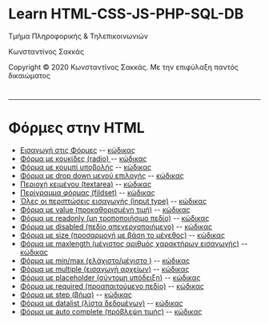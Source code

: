 <html>
<body>
<h1> Learn HTML-CSS-JS-PHP-SQL-DB</h1>
<p> Τμήμα Πληροφορικής & Τηλεπικοινωνιών </p>
<p> Κωνσταντίνος Σακκάς</p>
<p>Copyright © 2020 Κωνσταντίνος Σακκάς. Με την επιφύλαξη παντός δικαιώματος</p>
  <h1></h1>
<hr>

<h1>Φόρμες στην HTML</h1>

<ul> 

<li><a href="./Code greek/form.html" target="_blank">Εισαγωγή στις Φόρμες</a> -- <a href="https://github.com/ksakkas/Learn-Create-Site/tree/master/%CE%A6%CF%8C%CF%81%CE%BC%CE%B5%CF%82%20%CF%83%CF%84%CE%B7%CE%BD%20HTML/Code%20greek/form.html">κώδικας </a></li>
<li><a href="./Code greek/radio_button.html" target="_blank">Φόρμα με κουκίδες (radio) </a> -- <a href="https://github.com/ksakkas/Learn-Create-Site/tree/master/%CE%A6%CF%8C%CF%81%CE%BC%CE%B5%CF%82%20%CF%83%CF%84%CE%B7%CE%BD%20HTML/Code%20greek/radio_button.html">κώδικας </a></li>
<li><a href="./Code greek/form_with_submit.html" target="_blank">Φόρμα με κουμπί υποβολής</a> -- <a href="https://github.com/ksakkas/Learn-Create-Site/tree/master/%CE%A6%CF%8C%CF%81%CE%BC%CE%B5%CF%82%20%CF%83%CF%84%CE%B7%CE%BD%20HTML/Code%20greek/form_with_submit.html">κώδικας </a></li>
<li><a href="./Code greek/form_dropdown.html" target="_blank">Φόρμα με drop down μενού επιλογής</a> -- <a href="https://github.com/ksakkas/Learn-Create-Site/tree/master/%CE%A6%CF%8C%CF%81%CE%BC%CE%B5%CF%82%20%CF%83%CF%84%CE%B7%CE%BD%20HTML/Code%20greek/form_dropdown.html">κώδικας </a></li>
<li><a href="./Code greek/textarea.html" target="_blank">Περιοχή κειμένου (textarea)</a> -- <a href="https://github.com/ksakkas/Learn-Create-Site/tree/master/%CE%A6%CF%8C%CF%81%CE%BC%CE%B5%CF%82%20%CF%83%CF%84%CE%B7%CE%BD%20HTML/Code%20greek/textarea.html">κώδικας </a></li>
<li><a href="./Code greek/fieldset.html" target="_blank">Περίγραμμα φόρμας (fildset)</a> -- <a href="https://github.com/ksakkas/Learn-Create-Site/tree/master/%CE%A6%CF%8C%CF%81%CE%BC%CE%B5%CF%82%20%CF%83%CF%84%CE%B7%CE%BD%20HTML/Code%20greek/fieldset.html">κώδικας </a></li>
<li><a href="./Code greek/input_type.html" target="_blank">Όλες οι περιπτώσεις εισαγωγής (input type)</a> -- <a href="https://github.com/ksakkas/Learn-Create-Site/tree/master/%CE%A6%CF%8C%CF%81%CE%BC%CE%B5%CF%82%20%CF%83%CF%84%CE%B7%CE%BD%20HTML/Code%20greek/input_type.html">κώδικας </a></li>
<li><a href="./Code greek/value_form.html" target="_blank">Φόρμα με value (προκαθορισμένη τιμή)</a> -- <a href="https://github.com/ksakkas/Learn-Create-Site/tree/master/%CE%A6%CF%8C%CF%81%CE%BC%CE%B5%CF%82%20%CF%83%CF%84%CE%B7%CE%BD%20HTML/Code%20greek/value_form.html">κώδικας </a></li>
<li><a href="./Code greek/form_readonly.html" target="_blank">Φόρμα με readonly (μη τροποποιήσιμο πεδίο)</a> -- <a href="https://github.com/ksakkas/Learn-Create-Site/tree/master/%CE%A6%CF%8C%CF%81%CE%BC%CE%B5%CF%82%20%CF%83%CF%84%CE%B7%CE%BD%20HTML/Code%20greek/form_readonly.html">κώδικας </a></li>
<li><a href="./Code greek/form_disabled.html" target="_blank">Φόρμα με disabled (πεδίο απενεργοποιήμενο)</a> -- <a href="https://github.com/ksakkas/Learn-Create-Site/tree/master/%CE%A6%CF%8C%CF%81%CE%BC%CE%B5%CF%82%20%CF%83%CF%84%CE%B7%CE%BD%20HTML/Code%20greek/form_disabled.html">κώδικας </a></li>
<li><a href="./Code greek/form_size.html" target="_blank">Φόρμα με size (προσαρμογή με βάση το μέγεθος)</a> -- <a href="https://github.com/ksakkas/Learn-Create-Site/tree/master/%CE%A6%CF%8C%CF%81%CE%BC%CE%B5%CF%82%20%CF%83%CF%84%CE%B7%CE%BD%20HTML/Code%20greek/form_size.html">κώδικας </a></li>
<li><a href="./Code greek/form_maxlength.html" target="_blank">Φόρμα με maxlength (μέγιστος αριθμός χαρακτήρων εισαγωγής)</a> -- <a href="https://github.com/ksakkas/Learn-Create-Site/tree/master/%CE%A6%CF%8C%CF%81%CE%BC%CE%B5%CF%82%20%CF%83%CF%84%CE%B7%CE%BD%20HTML/Code%20greek/form_maxlength.html">κώδικας </a></li>
<li><a href="./Code greek/form_min_max.html" target="_blank">Φόρμα με min/max (ελάχιστο/μέγιστο )</a> -- <a href="https://github.com/ksakkas/Learn-Create-Site/tree/master/%CE%A6%CF%8C%CF%81%CE%BC%CE%B5%CF%82%20%CF%83%CF%84%CE%B7%CE%BD%20HTML/Code%20greek/form_min_max.html">κώδικας </a></li>
<li><a href="./Code greek/form_multiple.html" target="_blank">Φόρμα με multiple (εισαγωγή αρχείων)</a> -- <a href="https://github.com/ksakkas/Learn-Create-Site/tree/master/%CE%A6%CF%8C%CF%81%CE%BC%CE%B5%CF%82%20%CF%83%CF%84%CE%B7%CE%BD%20HTML/Code%20greek/form_multiple.html">κώδικας </a></li>
<li><a href="./Code greek/form_placeholder.html" target="_blank">Φόρμα με placeholder (σύντομη υπόδειξη)</a> -- <a href="https://github.com/ksakkas/Learn-Create-Site/tree/master/%CE%A6%CF%8C%CF%81%CE%BC%CE%B5%CF%82%20%CF%83%CF%84%CE%B7%CE%BD%20HTML/Code%20greek/form_placeholder.html">κώδικας </a></li>
<li><a href="./Code greek/form_required.html" target="_blank">Φόρμα με required (προαπαιτούμενο πεδίο)</a> -- <a href="https://github.com/ksakkas/Learn-Create-Site/tree/master/%CE%A6%CF%8C%CF%81%CE%BC%CE%B5%CF%82%20%CF%83%CF%84%CE%B7%CE%BD%20HTML/Code%20greek/form_required.html">κώδικας </a></li>
<li><a href="./Code greek/form_step.html" target="_blank">Φόρμα με step (βήμα)</a> -- <a href="https://github.com/ksakkas/Learn-Create-Site/tree/master/%CE%A6%CF%8C%CF%81%CE%BC%CE%B5%CF%82%20%CF%83%CF%84%CE%B7%CE%BD%20HTML/Code%20greek/form_step.html">κώδικας </a></li>
<li><a href="./Code greek/form_datalist.html" target="_blank">Φόρμα με datalist (λίστα δεδομένων)</a> -- <a href="https://github.com/ksakkas/Learn-Create-Site/tree/master/%CE%A6%CF%8C%CF%81%CE%BC%CE%B5%CF%82%20%CF%83%CF%84%CE%B7%CE%BD%20HTML/Code%20greek/form_datalist.html">κώδικας </a></li>
<li><a href="./Code greek/form_autocomplete.html" target="_blank">Φόρμα με auto complete (πρόβλεψη τιμής)</a> -- <a href="https://github.com/ksakkas/Learn-Create-Site/tree/master/%CE%A6%CF%8C%CF%81%CE%BC%CE%B5%CF%82%20%CF%83%CF%84%CE%B7%CE%BD%20HTML/Code%20greek/form_autocomplete.html">κώδικας </a></li>
</ul>



</body>
</html>
